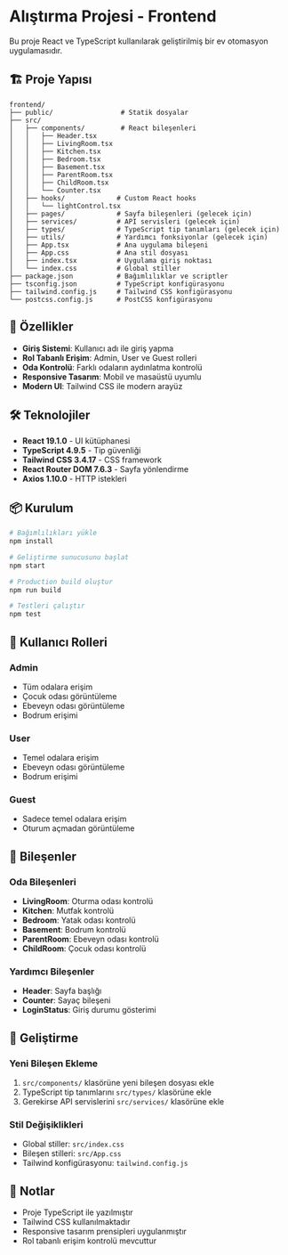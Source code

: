 # Alıştırma Projesi - Frontend

Bu proje React ve TypeScript kullanılarak geliştirilmiş bir ev otomasyon uygulamasıdır.

## 🏗️ Proje Yapısı

```
frontend/
├── public/                 # Statik dosyalar
├── src/
│   ├── components/         # React bileşenleri
│   │   ├── Header.tsx
│   │   ├── LivingRoom.tsx
│   │   ├── Kitchen.tsx
│   │   ├── Bedroom.tsx
│   │   ├── Basement.tsx
│   │   ├── ParentRoom.tsx
│   │   ├── ChildRoom.tsx
│   │   └── Counter.tsx
│   ├── hooks/             # Custom React hooks
│   │   └── lightControl.tsx
│   ├── pages/             # Sayfa bileşenleri (gelecek için)
│   ├── services/          # API servisleri (gelecek için)
│   ├── types/             # TypeScript tip tanımları (gelecek için)
│   ├── utils/             # Yardımcı fonksiyonlar (gelecek için)
│   ├── App.tsx            # Ana uygulama bileşeni
│   ├── App.css            # Ana stil dosyası
│   ├── index.tsx          # Uygulama giriş noktası
│   └── index.css          # Global stiller
├── package.json           # Bağımlılıklar ve scriptler
├── tsconfig.json          # TypeScript konfigürasyonu
├── tailwind.config.js     # Tailwind CSS konfigürasyonu
└── postcss.config.js      # PostCSS konfigürasyonu
```

## 🚀 Özellikler

- **Giriş Sistemi**: Kullanıcı adı ile giriş yapma
- **Rol Tabanlı Erişim**: Admin, User ve Guest rolleri
- **Oda Kontrolü**: Farklı odaların aydınlatma kontrolü
- **Responsive Tasarım**: Mobil ve masaüstü uyumlu
- **Modern UI**: Tailwind CSS ile modern arayüz

## 🛠️ Teknolojiler

- **React 19.1.0** - UI kütüphanesi
- **TypeScript 4.9.5** - Tip güvenliği
- **Tailwind CSS 3.4.17** - CSS framework
- **React Router DOM 7.6.3** - Sayfa yönlendirme
- **Axios 1.10.0** - HTTP istekleri

## 📦 Kurulum

```bash
# Bağımlılıkları yükle
npm install

# Geliştirme sunucusunu başlat
npm start

# Production build oluştur
npm run build

# Testleri çalıştır
npm test
```

## 👥 Kullanıcı Rolleri

### Admin
- Tüm odalara erişim
- Çocuk odası görüntüleme
- Ebeveyn odası görüntüleme
- Bodrum erişimi

### User
- Temel odalara erişim
- Ebeveyn odası görüntüleme
- Bodrum erişimi

### Guest
- Sadece temel odalara erişim
- Oturum açmadan görüntüleme

## 🎨 Bileşenler

### Oda Bileşenleri
- **LivingRoom**: Oturma odası kontrolü
- **Kitchen**: Mutfak kontrolü
- **Bedroom**: Yatak odası kontrolü
- **Basement**: Bodrum kontrolü
- **ParentRoom**: Ebeveyn odası kontrolü
- **ChildRoom**: Çocuk odası kontrolü

### Yardımcı Bileşenler
- **Header**: Sayfa başlığı
- **Counter**: Sayaç bileşeni
- **LoginStatus**: Giriş durumu gösterimi

## 🔧 Geliştirme

### Yeni Bileşen Ekleme
1. `src/components/` klasörüne yeni bileşen dosyası ekle
2. TypeScript tip tanımlarını `src/types/` klasörüne ekle
3. Gerekirse API servislerini `src/services/` klasörüne ekle

### Stil Değişiklikleri
- Global stiller: `src/index.css`
- Bileşen stilleri: `src/App.css`
- Tailwind konfigürasyonu: `tailwind.config.js`

## 📝 Notlar

- Proje TypeScript ile yazılmıştır
- Tailwind CSS kullanılmaktadır
- Responsive tasarım prensipleri uygulanmıştır
- Rol tabanlı erişim kontrolü mevcuttur
